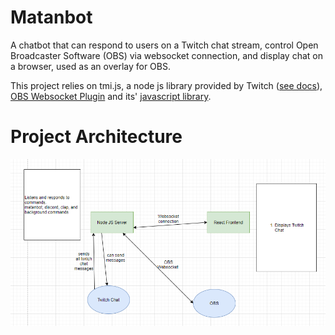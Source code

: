 # Matanbot

A chatbot that can respond to users on a Twitch chat stream, control Open Broadcaster Software (OBS) via websocket connection, and display chat on a browser, used as an overlay for OBS.

This project relies on tmi.js, a node js library provided by Twitch ([see docs](https://dev.twitch.tv/docs/irc)), [OBS Websocket Plugin](https://obsproject.com/forum/resources/obs-websocket-remote-control-obs-studio-from-websockets.466/) and its' [javascript library](https://github.com/haganbmj/obs-websocket-js).

# Project Architecture
![project architecutre](https://github.com/matanp/matanbot/blob/main/docs/matanbot_doc_v1.PNG)

